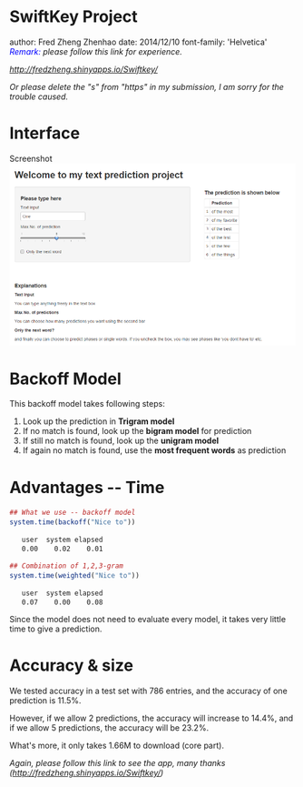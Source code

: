 SwiftKey Project
========================================================
author: Fred Zheng Zhenhao
date: 2014/12/10
font-family: 'Helvetica'
<font  color="blue"><i>Remark:</i></font> <i>please follow this link for experience.

http://fredzheng.shinyapps.io/Swiftkey/

Or  please delete the "s" from "https" in my submission, I am sorry for the trouble caused.</i>

Interface
========================================================
Screenshot
<img src="screenshot.png" />


Backoff Model
========================================================

This backoff model takes following steps:
  1. Look up the prediction in **Trigram model**
  2. If no match is found, look up the **bigram model** for prediction
  3. If still no match is found, look up the **unigram model**
  4. If again no match is found, use the **most frequent words** as prediction



Advantages -- Time
========================================================




```r
## What we use -- backoff model
system.time(backoff("Nice to")) 
```

```
   user  system elapsed 
   0.00    0.02    0.01 
```

```r
## Combination of 1,2,3-gram
system.time(weighted("Nice to"))
```

```
   user  system elapsed 
   0.07    0.00    0.08 
```
Since the model does not need to evaluate every model, it takes very little time to give a prediction.


Accuracy & size
========================================================

We tested accuracy in a test set with 786 entries, and the accuracy of one prediction is 11.5%. 

However, if we allow 2 predictions, the accuracy will increase to 14.4%, and if we allow 5 predictions, the accuracy will be 23.2%.

What's more, it only takes 1.66M to download (core part). 

<i>Again, please follow this link to see the app, many thanks (http://fredzheng.shinyapps.io/Swiftkey/)</i>

  
